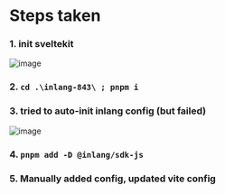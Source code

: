 # Steps taken

### 1. init sveltekit
![image](https://github.com/LongarMD/inlang-843/assets/21366959/44c8773c-f03b-498d-ac74-d47545f63ce8)

### 2. `cd .\inlang-843\ ; pnpm i`

### 3. tried to auto-init inlang config (but failed)
![image](https://github.com/LongarMD/inlang-843/assets/21366959/d043d7f6-de8f-4d34-8e35-253b024ec4f9)

### 4. `pnpm add -D @inlang/sdk-js`

### 5. Manually added config, updated vite config
